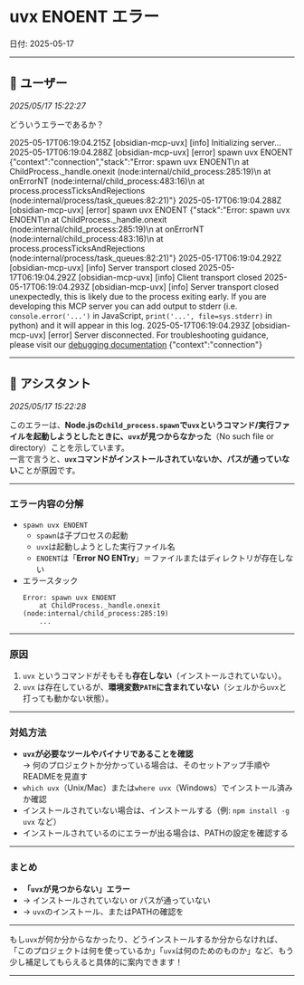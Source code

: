 # uvx ENOENT エラー

日付: 2025-05-17

---

## 👤 ユーザー
*2025/05/17 15:22:27*

どういうエラーであるか？

2025-05-17T06:19:04.215Z [obsidian-mcp-uvx] [info] Initializing server...
2025-05-17T06:19:04.288Z [obsidian-mcp-uvx] [error] spawn uvx ENOENT {"context":"connection","stack":"Error: spawn uvx ENOENT\n    at ChildProcess._handle.onexit (node:internal/child_process:285:19)\n    at onErrorNT (node:internal/child_process:483:16)\n    at process.processTicksAndRejections (node:internal/process/task_queues:82:21)"}
2025-05-17T06:19:04.288Z [obsidian-mcp-uvx] [error] spawn uvx ENOENT {"stack":"Error: spawn uvx ENOENT\n    at ChildProcess._handle.onexit (node:internal/child_process:285:19)\n    at onErrorNT (node:internal/child_process:483:16)\n    at process.processTicksAndRejections (node:internal/process/task_queues:82:21)"}
2025-05-17T06:19:04.292Z [obsidian-mcp-uvx] [info] Server transport closed
2025-05-17T06:19:04.292Z [obsidian-mcp-uvx] [info] Client transport closed
2025-05-17T06:19:04.293Z [obsidian-mcp-uvx] [info] Server transport closed unexpectedly, this is likely due to the process exiting early. If you are developing this MCP server you can add output to stderr (i.e. `console.error('...')` in JavaScript, `print('...', file=sys.stderr)` in python) and it will appear in this log.
2025-05-17T06:19:04.293Z [obsidian-mcp-uvx] [error] Server disconnected. For troubleshooting guidance, please visit our [debugging documentation](https://modelcontextprotocol.io/docs/tools/debugging) {"context":"connection"}

---

## 🤖 アシスタント
*2025/05/17 15:22:28*

このエラーは、**Node.jsの`child_process.spawn`で`uvx`というコマンド/実行ファイルを起動しようとしたときに、`uvx`が見つからなかった**（No such file or directory）ことを示しています。  
一言で言うと、**`uvx`コマンドがインストールされていないか、パスが通っていない**ことが原因です。

---

### エラー内容の分解

- `spawn uvx ENOENT`  
  - `spawn`は子プロセスの起動  
  - `uvx`は起動しようとした実行ファイル名  
  - `ENOENT`は「**Error NO ENTry**」＝ファイルまたはディレクトリが存在しない  
- エラースタック  
  ```
  Error: spawn uvx ENOENT
      at ChildProcess._handle.onexit (node:internal/child_process:285:19)
      ...
  ```

---

### 原因

1. `uvx` というコマンドがそもそも**存在しない**（インストールされていない）。
2. `uvx` は存在しているが、**環境変数`PATH`に含まれていない**（シェルから`uvx`と打っても動かない状態）。

---

### 対処方法

- **`uvx`が必要なツールやバイナリであることを確認**  
  → 何のプロジェクトか分かっている場合は、そのセットアップ手順やREADMEを見直す
- `which uvx`（Unix/Mac）または`where uvx`（Windows）でインストール済みか確認
- インストールされていない場合は、インストールする（例: `npm install -g uvx` など）
- インストールされているのにエラーが出る場合は、PATHの設定を確認する

---

### まとめ

- **「`uvx`が見つからない」エラー**
- → インストールされていない or パスが通っていない
- → `uvx`のインストール、またはPATHの確認を

---

もし`uvx`が何か分からなかったり、どうインストールするか分からなければ、  
「このプロジェクトは何を使っているか」「`uvx`は何のためのものか」など、もう少し補足してもらえると具体的に案内できます！

---
